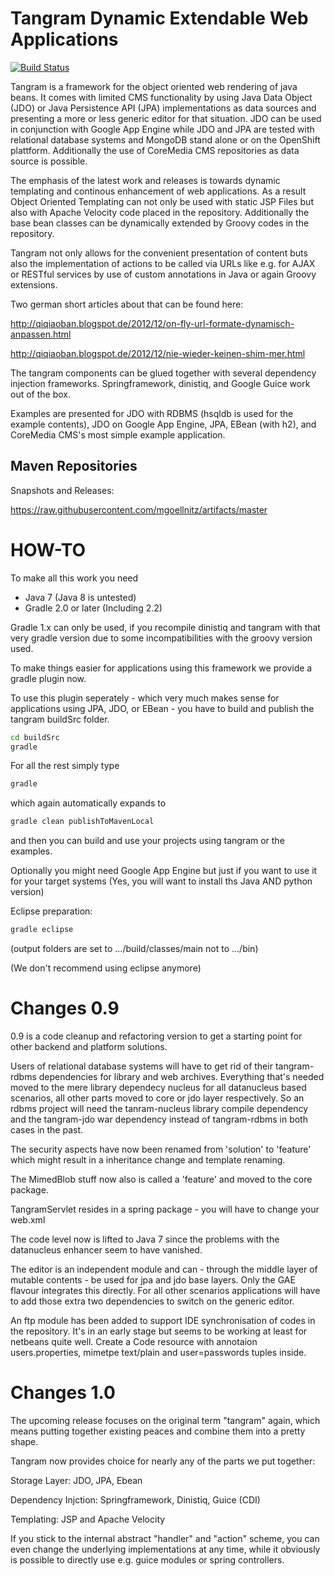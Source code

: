 Tangram Dynamic Extendable Web Applications
===========================================

[![Build Status](https://api.travis-ci.org/mgoellnitz/tangram.svg?branch=master)](https://travis-ci.org/mgoellnitz/tangram)

Tangram is a framework for the object oriented web rendering of java beans. 
It comes with limited CMS functionality by using Java Data Object (JDO) or 
Java Persistence API (JPA) implementations as data sources and presenting 
a more or less generic editor for that situation. JDO can be used in conjunction 
with Google App Engine while JDO and JPA are tested with relational database 
systems and MongoDB stand alone or on the OpenShift plattform.
Additionally the use of CoreMedia CMS repositories as data source is possible.

The emphasis of the latest work and releases is towards dynamic templating and 
continous enhancement of web applications. As a result Object Oriented Templating 
can not only be used with static JSP Files but also with Apache Velocity code placed 
in the repository. Additionally the base bean classes can be dynamically extended 
by Groovy codes in the repository.

Tangram not only allows for the convenient presentation of content buts also the 
implementation of actions to be called via URLs like e.g. for AJAX or RESTful services 
by use of custom annotations in Java or again Groovy extensions.

Two german short articles about that can be found here:

http://qiqiaoban.blogspot.de/2012/12/on-fly-url-formate-dynamisch-anpassen.html

http://qiqiaoban.blogspot.de/2012/12/nie-wieder-keinen-shim-mer.html

The tangram components can be glued together with several dependency injection frameworks. 
Springframework, dinistiq, and Google Guice work out of the box.

Examples are presented for JDO with RDBMS (hsqldb is used for the example contents), 
JDO on Google App Engine, JPA, EBean (with h2), and CoreMedia CMS's most simple example 
application.

Maven Repositories
------------------

Snapshots and Releases:

https://raw.githubusercontent.com/mgoellnitz/artifacts/master

HOW-TO
======

To make all this work you need

- Java 7 (Java 8 is untested)
- Gradle 2.0 or later (Including 2.2)

Gradle 1.x can only be used, if you recompile dinistiq and tangram with that very gradle
version due to some incompatibilities with the groovy version used.

To make things easier for applications using this framework we provide a gradle plugin now.

To use this plugin seperately - which very much makes sense for applications using JPA, JDO, 
or EBean - you have to build and publish the tangram buildSrc folder.

```bash
cd buildSrc
gradle
```

For all the rest simply type

```bash
gradle
```

which again automatically expands to

```bash
gradle clean publishToMavenLocal
```

and then you can build and use your projects using tangram or the examples.

Optionally you might need Google App Engine but just if you want to use it 
for your target systems (Yes, you will want to install ths Java AND python version)

Eclipse preparation:

```bash
gradle eclipse
```
(output folders are set to .../build/classes/main not to .../bin)

(We don't recommend using eclipse anymore)
  
Changes 0.9
===========

0.9 is a code cleanup and refactoring version to get a starting point for other 
backend and platform solutions. 

Users of relational database systems will have to get rid of their tangram-rdbms 
dependencies for library and web archives. Everything that's needed moved to the 
mere library dependecy nucleus for all datanucleus based scenarios, all other 
parts moved to core or jdo layer respectively. So an rdbms project will need the 
tanram-nucleus library compile dependency and the tangram-jdo war dependency 
instead of tangram-rdbms in both cases in the past.

The security aspects have now been renamed from 'solution' to 'feature' which 
might result in a inheritance change and template renaming. 

The MimedBlob stuff now also is called a 'feature' and moved to the core package.

TangramServlet resides in a spring package - you will have to change your web.xml

The code level now is lifted to Java 7 since the problems with the datanucleus 
enhancer seem to have vanished.

The editor is an independent module and can - through the middle layer of mutable 
contents - be used for jpa and jdo base layers. Only the GAE flavour integrates 
this directly. For all other scenarios applications will have to add those extra 
two dependencies to switch on the generic editor.

An ftp module has been added to support IDE synchronisation of codes in the 
repository. It's in an early stage but seems to be working at least for netbeans 
quite well. Create a Code resource with annotaion users.properties, mimetpe 
text/plain and user=passwords tuples inside.

Changes 1.0
===========

The upcoming release focuses on the original term "tangram" again, which means 
putting together existing peaces and combine them into a pretty shape.

Tangram now provides choice for nearly any of the parts we put together:

Storage Layer: JDO, JPA, Ebean

Dependency Injction: Springframework, Dinistiq, Guice (CDI)

Templating: JSP and Apache Velocity

If you stick to the internal abstract "handler" and "action" scheme, you can even 
change the underlying implementations at any time, while it obviously is possible
to directly use e.g. guice modules or spring controllers.
